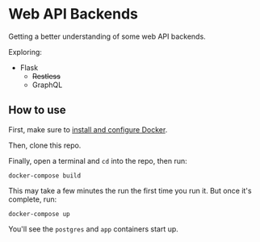 # Web API Backends
Getting a better understanding of some web API backends.

Exploring:

- Flask
    - ~~Restless~~
    - GraphQL

## How to use

First, make sure to [install and configure Docker](https://docs.docker.com/docker-for-mac/install/).

Then, clone this repo.

Finally, open a terminal and `cd` into the repo, then run:

```
docker-compose build
```
This may take a few minutes the run the first time you run it. But once it's complete, run:

```
docker-compose up
```

You'll see the `postgres` and `app` containers start up.

